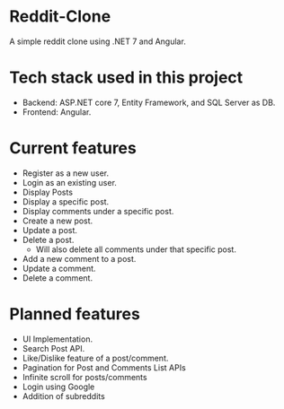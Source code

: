# Reddit-Clone
A simple reddit clone using .NET 7 and Angular.

# Tech stack used in this project
<ul>
<li>Backend: ASP.NET core 7, Entity Framework, and SQL Server as DB.</li>
<li>Frontend: Angular.</li>
</ul>

# Current features
<ul>
  <li>Register as a new user.</li>
  <li>Login as an existing user.</li>
  <li>Display Posts</li>
  <li>Display a specific post.</li>
  <li>Display comments under a specific post.</li>
  <li>Create a new post.</li>
  <li>Update a post.</li>
  <li>Delete a post.<ul><li>Will also delete all comments under that specific post.</li></ul></li>
  <li>Add a new comment to a post.</li>
  <li>Update a comment.</li>
  <li>Delete a comment.</li>
</ul>

# Planned features
<ul>
  <li>UI Implementation.</li>
  <li>Search Post API.</li>
  <li>Like/Dislike feature of a post/comment.</li>
  <li>Pagination for Post and Comments List APIs</li>
  <li>Infinite scroll for posts/comments</li>
  <li>Login using Google</li>
  <li>Addition of subreddits</li>
  
</ul>
